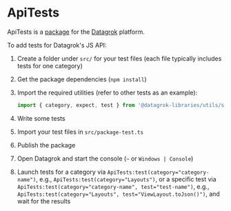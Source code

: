 # ApiTests

ApiTests is a [package](https://datagrok.ai/help/develop/#packages) for the [Datagrok](https://datagrok.ai) platform.

To add tests for Datagrok's JS API:

1. Create a folder under `src/` for your test files (each file typically includes tests for one category)
2. Get the package dependencies (`npm install`)
3. Import the required utilities (refer to other tests as an example):

   ```js
   import { category, expect, test } from '@datagrok-libraries/utils/src/test';
   ```

4. Write some tests
5. Import your test files in `src/package-test.ts`
6. Publish the package
7. Open Datagrok and start the console (`~` or `Windows | Console`)
8. Launch tests for a category via `ApiTests:test(category="category-name")`, e.g., `ApiTests:test(category="Layouts")`, or a specific test via `ApiTests:test(category="category-name", test="test-name")`, e.g., `ApiTests:test(category="Layouts", test="ViewLayout.toJson()")`, and wait for the results
